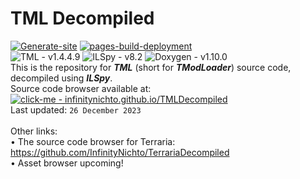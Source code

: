 # TML Decompiled <br>
[![Generate-site](https://github.com/InfinityNichto/TMLDecompiled/actions/workflows/generate-site.yml/badge.svg?branch=master)](https://github.com/InfinityNichto/TMLDecompiled/actions/workflows/generate-site.yml)
[![pages-build-deployment](https://github.com/InfinityNichto/TMLDecompiled/actions/workflows/pages/pages-build-deployment/badge.svg)](https://github.com/InfinityNichto/TMLDecompiled/actions/workflows/pages/pages-build-deployment) <br>
![TML - v1.4.4.9](https://img.shields.io/badge/TML-1.4.4.9-green)
![ILSpy - v8.2](https://img.shields.io/badge/ILSpy-8.2-cyan)
![Doxygen - v1.10.0](https://img.shields.io/badge/Doxygen-1.10.0-blueviolet) <br>
This is the repository for ***TML*** (short for ***TModLoader***) source code, decompiled using ***ILSpy***. <br>
Source code browser available at:
[![click-me - infinitynichto.github.io/TMLDecompiled](https://img.shields.io/badge/click--me-infinitynichto.github.io%2FTMLDecompiled-informational?logo=dependabot&logoColor=informational)](https://infinitynichto.github.io/TMLDecompiled) <br>
Last updated: `26 December 2023` <br><br>
Other links: <br>
• The source code browser for Terraria: https://github.com/InfinityNichto/TerrariaDecompiled <br>
• Asset browser upcoming!
